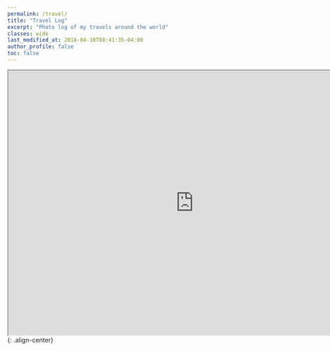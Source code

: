 ```yaml
---
permalink: /travel/
title: "Travel Log"
excerpt: "Photo log of my travels around the world"
classes: wide
last_modified_at: 2018-04-10T08:41:35-04:00
author_profile: false
toc: false
---
```


<iframe src="https://www.google.com/maps/d/u/0/embed?mid=1lDO-PzQqFC4oEs1dlnI9iaa3omNgnP0I" width="840" height="600"></iframe>{: .align-center}
